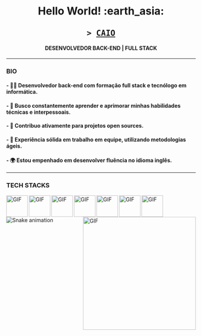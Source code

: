 
<h1 align= "center"><b>Hello World! :earth_asia:</b></h1>

<h2 align="center">
        <samp>&gt; 
                <b><a target="_blank" href="https://www.linkedin.com/in/caio-pinho-a3959b238/">CAIO </a></b>
        </samp>
</h2>

<h4 align= "center"><b>DESENVOLVEDOR BACK-END | FULL STACK</b></h4>

<hr>

### BIO
 <h4> - 👨‍💻 Desenvolvedor back-end com formação full stack e tecnólogo em informática.</h4>
 <h4> - 🧠 Busco constantemente aprender e aprimorar minhas habilidades técnicas e interpessoais.</h4>
 <h4>- 🤝 Contribuo ativamente para projetos open sources.</h4>
 <h4> - 🦾 Experiência sólida em trabalho em equipe, utilizando metodologias ágeis.</h4>
 <h4>- 🌍 Estou empenhado em desenvolver fluência no idioma inglês.</h4>
 
 <hr>
  
### TECH STACKS
<div>
<img align="left" alt="GIF" src="https://github.com/caiocrf/caiocrf/assets/104791688/888d6273-1947-42cb-8436-827044190718" width="57px" /> 
<img align="left" alt="GIF" src="https://github.com/caiocrf/caiocrf/assets/104791688/88e65f38-0429-4b2c-927a-c19e4e81daa0" width="57px" />
<img align="left" alt="GIF" src="https://github.com/caiocrf/caiocrf/assets/104791688/6f90f49b-2bfc-4615-a151-dcff0e6cbcf6" width="57px" />
<img align="left" alt="GIF" src="https://github.com/caiocrf/caiocrf/assets/104791688/99cd0f22-46db-4eb2-8747-8f5740089640" width="57px" />
<img align="left" alt="GIF" src="https://github.com/caiocrf/caiocrf/assets/104791688/80dca59f-45d6-4b4c-9bcd-be1ee70f0e65" width="57px" />
<img align="left" alt="GIF" src="https://github.com/caiocrf/caiocrf/assets/104791688/80cf9a03-c548-4392-be52-90ab1de12a94" width="57px" />
<img align="left" alt="GIF" src="https://github.com/caiocrf/caiocrf/assets/104791688/eeaf7ea8-7a4c-437f-9d3c-a7f7473d1780" width="57px" />

</div>

###

<div>
<img align="right" alt="GIF" src="https://github.com/caiocrf/caiocrf/assets/104791688/8b70fa3a-eda8-455b-b676-a7adf73df0d8" width="300px" />
</div>

  ![Snake animation](https://github.com/caiocrf/caiocrf/blob/output/github-contribution-grid-snake.svg)
  
 

